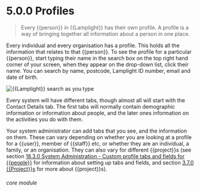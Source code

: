 # 5.0.0    Profiles

> Every {{person}} in {{Lamplight}} has their own profile. A profile is a way of bringing together all information about a person in one place.

Every individual and every organisation has a profile. This holds all the information that relates to that {{person}}. To see the profile for a particular {{person}}, start typing their name in the search box on the top right hand corner of your screen, when they appear on the drop-down list, click their name.  You can search by name, postcode, Lamplight ID number, email and date of birth.

![{{Lamplight}} search as you type](4a.png)

Every system will have different tabs, though almost all will start with the Contact Details tab.  The first tabs will normally contain demographic information or information about people, and the later ones information on the activities you do with them.

Your system administrator can add tabs that you see, and the information on them. These can vary depending on whether you are looking at a profile for a {{user}}, member of {{staff}} etc, or whether they are an individual, a family, or an organisation. They can also vary for different {{project}}s (see section [18.3.0  System Administration - Custom profile tabs and fields for {{people}}](/help/index/p/18.3.0) for information about setting up tabs and fields, and section [3.7.0  {{Project}}s](/help/index/p/3.7.0) for more about {{project}}s). 

###### core module


